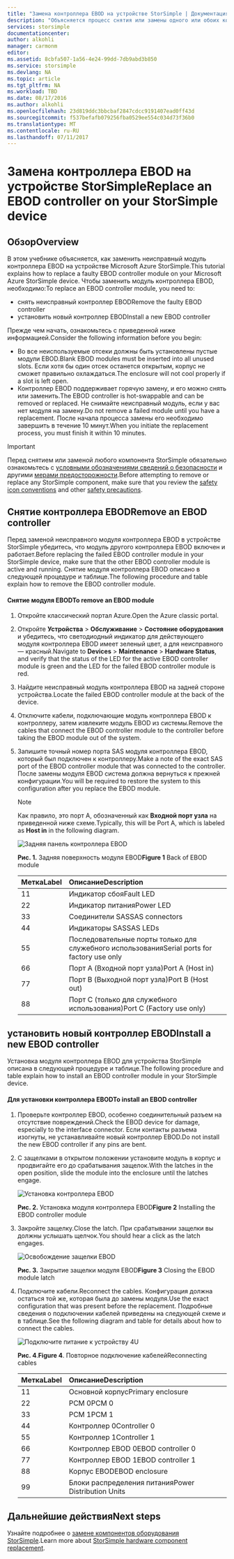 ```yaml
---
title: "Замена контроллера EBOD на устройстве StorSimple | Документация Майкрософт"
description: "Объясняется процесс снятия или замены одного или обоих контроллеров EBOD на устройстве StorSimple 8600."
services: storsimple
documentationcenter: 
author: alkohli
manager: carmonm
editor: 
ms.assetid: 8cbfa507-1a56-4e24-99dd-7db9abd3b850
ms.service: storsimple
ms.devlang: NA
ms.topic: article
ms.tgt_pltfrm: NA
ms.workload: TBD
ms.date: 08/17/2016
ms.author: alkohli
ms.openlocfilehash: 23d819ddc3bbcbaf2847cdcc9191407ead0ff43d
ms.sourcegitcommit: f537befafb079256fba0529ee554c034d73f36b0
ms.translationtype: MT
ms.contentlocale: ru-RU
ms.lasthandoff: 07/11/2017
---
```

# <a name="replace-an-ebod-controller-on-your-storsimple-device"></a><span data-ttu-id="c8e9e-103">Замена контроллера EBOD на устройстве StorSimple</span><span class="sxs-lookup"><span data-stu-id="c8e9e-103">Replace an EBOD controller on your StorSimple device</span></span>
## <a name="overview"></a><span data-ttu-id="c8e9e-104">Обзор</span><span class="sxs-lookup"><span data-stu-id="c8e9e-104">Overview</span></span>
<span data-ttu-id="c8e9e-105">В этом учебнике объясняется, как заменить неисправный модуль контроллера EBOD на устройстве Microsoft Azure StorSimple.</span><span class="sxs-lookup"><span data-stu-id="c8e9e-105">This tutorial explains how to replace a faulty EBOD controller module on your Microsoft Azure StorSimple device.</span></span> <span data-ttu-id="c8e9e-106">Чтобы заменить модуль контроллера EBOD, необходимо:</span><span class="sxs-lookup"><span data-stu-id="c8e9e-106">To replace an EBOD controller module, you need to:</span></span>

* <span data-ttu-id="c8e9e-107">снять неисправный контроллер EBOD</span><span class="sxs-lookup"><span data-stu-id="c8e9e-107">Remove the faulty EBOD controller</span></span>
* <span data-ttu-id="c8e9e-108">установить новый контроллер EBOD</span><span class="sxs-lookup"><span data-stu-id="c8e9e-108">Install a new EBOD controller</span></span>

<span data-ttu-id="c8e9e-109">Прежде чем начать, ознакомьтесь с приведенной ниже информацией.</span><span class="sxs-lookup"><span data-stu-id="c8e9e-109">Consider the following information before you begin:</span></span>

* <span data-ttu-id="c8e9e-110">Во все неиспользуемые отсеки должны быть установлены пустые модули EBOD.</span><span class="sxs-lookup"><span data-stu-id="c8e9e-110">Blank EBOD modules must be inserted into all unused slots.</span></span> <span data-ttu-id="c8e9e-111">Если хотя бы один отсек останется открытым, корпус не сможет правильно охлаждаться.</span><span class="sxs-lookup"><span data-stu-id="c8e9e-111">The enclosure will not cool properly if a slot is left open.</span></span>
* <span data-ttu-id="c8e9e-112">Контроллер EBOD поддерживает горячую замену, и его можно снять или заменить.</span><span class="sxs-lookup"><span data-stu-id="c8e9e-112">The EBOD controller is hot-swappable and can be removed or replaced.</span></span> <span data-ttu-id="c8e9e-113">Не снимайте неисправный модуль, если у вас нет модуля на замену.</span><span class="sxs-lookup"><span data-stu-id="c8e9e-113">Do not remove a failed module until you have a replacement.</span></span> <span data-ttu-id="c8e9e-114">После начала процесса замены его необходимо завершить в течение 10 минут.</span><span class="sxs-lookup"><span data-stu-id="c8e9e-114">When you initiate the replacement process, you must finish it within 10 minutes.</span></span>

> [!IMPORTANT]
> <span data-ttu-id="c8e9e-115">Перед снятием или заменой любого компонента StorSimple обязательно ознакомьтесь с [условными обозначениями сведений о безопасности](storsimple-safety.md#safety-icon-conventions) и другими [мерами предосторожности](storsimple-safety.md).</span><span class="sxs-lookup"><span data-stu-id="c8e9e-115">Before attempting to remove or replace any StorSimple component, make sure that you review the [safety icon conventions](storsimple-safety.md#safety-icon-conventions) and other [safety precautions](storsimple-safety.md).</span></span>
> 
> 

## <a name="remove-an-ebod-controller"></a><span data-ttu-id="c8e9e-116">Снятие контроллера EBOD</span><span class="sxs-lookup"><span data-stu-id="c8e9e-116">Remove an EBOD controller</span></span>
<span data-ttu-id="c8e9e-117">Перед заменой неисправного модуля контроллера EBOD в устройстве StorSimple убедитесь, что модуль другого контроллера EBOD включен и работает.</span><span class="sxs-lookup"><span data-stu-id="c8e9e-117">Before replacing the failed EBOD controller module in your StorSimple device, make sure that the other EBOD controller module is active and running.</span></span> <span data-ttu-id="c8e9e-118">Снятие модуля контроллера EBOD описано в следующей процедуре и таблице.</span><span class="sxs-lookup"><span data-stu-id="c8e9e-118">The following procedure and table explain how to remove the EBOD controller module.</span></span>

#### <a name="to-remove-an-ebod-module"></a><span data-ttu-id="c8e9e-119">Снятие модуля EBOD</span><span class="sxs-lookup"><span data-stu-id="c8e9e-119">To remove an EBOD module</span></span>
1. <span data-ttu-id="c8e9e-120">Откройте классический портал Azure.</span><span class="sxs-lookup"><span data-stu-id="c8e9e-120">Open the Azure classic portal.</span></span>
2. <span data-ttu-id="c8e9e-121">Откройте **Устройства** > **Обслуживание** > **Состояние оборудования** и убедитесь, что светодиодный индикатор для действующего модуля контроллера EBOD имеет зеленый цвет, а для неисправного — красный.</span><span class="sxs-lookup"><span data-stu-id="c8e9e-121">Navigate to **Devices** > **Maintenance** > **Hardware Status**, and verify that the status of the LED for the active EBOD controller module is green and the LED for the failed EBOD controller module is red.</span></span>
3. <span data-ttu-id="c8e9e-122">Найдите неисправный модуль контроллера EBOD на задней стороне устройства.</span><span class="sxs-lookup"><span data-stu-id="c8e9e-122">Locate the failed EBOD controller module at the back of the device.</span></span>
4. <span data-ttu-id="c8e9e-123">Отключите кабели, подключающие модуль контроллера EBOD к контроллеру, затем извлеките модуль EBOD из системы.</span><span class="sxs-lookup"><span data-stu-id="c8e9e-123">Remove the cables that connect the EBOD controller module to the controller before taking the EBOD module out of the system.</span></span>
5. <span data-ttu-id="c8e9e-124">Запишите точный номер порта SAS модуля контроллера EBOD, который был подключен к контроллеру.</span><span class="sxs-lookup"><span data-stu-id="c8e9e-124">Make a note of the exact SAS port of the EBOD controller module that was connected to the controller.</span></span> <span data-ttu-id="c8e9e-125">После замены модуля EBOD система должна вернуться к прежней конфигурации.</span><span class="sxs-lookup"><span data-stu-id="c8e9e-125">You will be required to restore the system to this configuration after you replace the EBOD module.</span></span> 
   
   > [!NOTE]
   > <span data-ttu-id="c8e9e-126">Как правило, это порт A, обозначенный как **Входной порт узла** на приведенной ниже схеме.</span><span class="sxs-lookup"><span data-stu-id="c8e9e-126">Typically, this will be Port A, which is labeled as **Host in** in the following diagram.</span></span>
   > 
   > 
   
    ![Задняя панель контроллера EBOD](./media/storsimple-ebod-controller-replacement/IC741049.png)
   
     <span data-ttu-id="c8e9e-128">**Рис. 1.** Задняя поверхность модуля EBOD</span><span class="sxs-lookup"><span data-stu-id="c8e9e-128">**Figure 1** Back of EBOD module</span></span>
   
   | <span data-ttu-id="c8e9e-129">Метка</span><span class="sxs-lookup"><span data-stu-id="c8e9e-129">Label</span></span> | <span data-ttu-id="c8e9e-130">Описание</span><span class="sxs-lookup"><span data-stu-id="c8e9e-130">Description</span></span> |
   |:--- |:--- |
   | <span data-ttu-id="c8e9e-131">1</span><span class="sxs-lookup"><span data-stu-id="c8e9e-131">1</span></span> |<span data-ttu-id="c8e9e-132">Индикатор сбоя</span><span class="sxs-lookup"><span data-stu-id="c8e9e-132">Fault LED</span></span> |
   | <span data-ttu-id="c8e9e-133">2</span><span class="sxs-lookup"><span data-stu-id="c8e9e-133">2</span></span> |<span data-ttu-id="c8e9e-134">Индикатор питания</span><span class="sxs-lookup"><span data-stu-id="c8e9e-134">Power LED</span></span> |
   | <span data-ttu-id="c8e9e-135">3</span><span class="sxs-lookup"><span data-stu-id="c8e9e-135">3</span></span> |<span data-ttu-id="c8e9e-136">Соединители SAS</span><span class="sxs-lookup"><span data-stu-id="c8e9e-136">SAS connectors</span></span> |
   | <span data-ttu-id="c8e9e-137">4</span><span class="sxs-lookup"><span data-stu-id="c8e9e-137">4</span></span> |<span data-ttu-id="c8e9e-138">Индикаторы SAS</span><span class="sxs-lookup"><span data-stu-id="c8e9e-138">SAS LEDs</span></span> |
   | <span data-ttu-id="c8e9e-139">5</span><span class="sxs-lookup"><span data-stu-id="c8e9e-139">5</span></span> |<span data-ttu-id="c8e9e-140">Последовательные порты только для служебного использования</span><span class="sxs-lookup"><span data-stu-id="c8e9e-140">Serial ports for factory use only</span></span> |
   | <span data-ttu-id="c8e9e-141">6</span><span class="sxs-lookup"><span data-stu-id="c8e9e-141">6</span></span> |<span data-ttu-id="c8e9e-142">Порт A (Входной порт узла)</span><span class="sxs-lookup"><span data-stu-id="c8e9e-142">Port A (Host in)</span></span> |
   | <span data-ttu-id="c8e9e-143">7</span><span class="sxs-lookup"><span data-stu-id="c8e9e-143">7</span></span> |<span data-ttu-id="c8e9e-144">Порт B (Выходной порт узла)</span><span class="sxs-lookup"><span data-stu-id="c8e9e-144">Port B (Host out)</span></span> |
   | <span data-ttu-id="c8e9e-145">8</span><span class="sxs-lookup"><span data-stu-id="c8e9e-145">8</span></span> |<span data-ttu-id="c8e9e-146">Порт C (только для служебного использования)</span><span class="sxs-lookup"><span data-stu-id="c8e9e-146">Port C (Factory use only)</span></span> |

## <a name="install-a-new-ebod-controller"></a><span data-ttu-id="c8e9e-147">установить новый контроллер EBOD</span><span class="sxs-lookup"><span data-stu-id="c8e9e-147">Install a new EBOD controller</span></span>
<span data-ttu-id="c8e9e-148">Установка модуля контроллера EBOD для устройства StorSimple описана в следующей процедуре и таблице.</span><span class="sxs-lookup"><span data-stu-id="c8e9e-148">The following procedure and table explain how to install an EBOD controller module in your StorSimple device.</span></span>

#### <a name="to-install-an-ebod-controller"></a><span data-ttu-id="c8e9e-149">Для установки контроллера EBOD</span><span class="sxs-lookup"><span data-stu-id="c8e9e-149">To install an EBOD controller</span></span>
1. <span data-ttu-id="c8e9e-150">Проверьте контроллер EBOD, особенно соединительный разъем на отсутствие повреждений.</span><span class="sxs-lookup"><span data-stu-id="c8e9e-150">Check the EBOD device for damage, especially to the interface connector.</span></span> <span data-ttu-id="c8e9e-151">Если контакты разъема изогнуты, не устанавливайте новый контроллер EBOD.</span><span class="sxs-lookup"><span data-stu-id="c8e9e-151">Do not install the new EBOD controller if any pins are bent.</span></span>
2. <span data-ttu-id="c8e9e-152">С защелками в открытом положении установите модуль в корпус и продвигайте его до срабатывания защелок.</span><span class="sxs-lookup"><span data-stu-id="c8e9e-152">With the latches in the open position, slide the module into the enclosure until the latches engage.</span></span>
   
    ![Установка контроллера EBOD](./media/storsimple-ebod-controller-replacement/IC741050.png)
   
    <span data-ttu-id="c8e9e-154">**Рис. 2.** Установка модуля контроллера EBOD</span><span class="sxs-lookup"><span data-stu-id="c8e9e-154">**Figure 2**  Installing the EBOD controller module</span></span>
3. <span data-ttu-id="c8e9e-155">Закройте защелку.</span><span class="sxs-lookup"><span data-stu-id="c8e9e-155">Close the latch.</span></span> <span data-ttu-id="c8e9e-156">При срабатывании защелки вы должны услышать щелчок.</span><span class="sxs-lookup"><span data-stu-id="c8e9e-156">You should hear a click as the latch engages.</span></span>
   
    ![Освобождение защелки EBOD](./media/storsimple-ebod-controller-replacement/IC741047.png)
   
    <span data-ttu-id="c8e9e-158">**Рис. 3.** Закрытие защелки модуля EBOD</span><span class="sxs-lookup"><span data-stu-id="c8e9e-158">**Figure 3**  Closing the EBOD module latch</span></span>
4. <span data-ttu-id="c8e9e-159">Подключите кабели.</span><span class="sxs-lookup"><span data-stu-id="c8e9e-159">Reconnect the cables.</span></span> <span data-ttu-id="c8e9e-160">Конфигурация должна остаться той же, которая была до замены модуля.</span><span class="sxs-lookup"><span data-stu-id="c8e9e-160">Use the exact configuration that was present before the replacement.</span></span> <span data-ttu-id="c8e9e-161">Подробные сведения о подключении кабелей приведены на следующей схеме и в таблице.</span><span class="sxs-lookup"><span data-stu-id="c8e9e-161">See the following diagram and table for details about how to connect the cables.</span></span>
   
    ![Подключите питание к устройству 4U](./media/storsimple-ebod-controller-replacement/IC770723.png)
   
    <span data-ttu-id="c8e9e-163">**Рис. 4**.</span><span class="sxs-lookup"><span data-stu-id="c8e9e-163">**Figure 4**.</span></span> <span data-ttu-id="c8e9e-164">Повторное подключение кабелей</span><span class="sxs-lookup"><span data-stu-id="c8e9e-164">Reconnecting cables</span></span>
   
   | <span data-ttu-id="c8e9e-165">Метка</span><span class="sxs-lookup"><span data-stu-id="c8e9e-165">Label</span></span> | <span data-ttu-id="c8e9e-166">Описание</span><span class="sxs-lookup"><span data-stu-id="c8e9e-166">Description</span></span> |
   |:--- |:--- |
   | <span data-ttu-id="c8e9e-167">1</span><span class="sxs-lookup"><span data-stu-id="c8e9e-167">1</span></span> |<span data-ttu-id="c8e9e-168">Основной корпус</span><span class="sxs-lookup"><span data-stu-id="c8e9e-168">Primary enclosure</span></span> |
   | <span data-ttu-id="c8e9e-169">2</span><span class="sxs-lookup"><span data-stu-id="c8e9e-169">2</span></span> |<span data-ttu-id="c8e9e-170">PCM 0</span><span class="sxs-lookup"><span data-stu-id="c8e9e-170">PCM 0</span></span> |
   | <span data-ttu-id="c8e9e-171">3</span><span class="sxs-lookup"><span data-stu-id="c8e9e-171">3</span></span> |<span data-ttu-id="c8e9e-172">PCM 1</span><span class="sxs-lookup"><span data-stu-id="c8e9e-172">PCM 1</span></span> |
   | <span data-ttu-id="c8e9e-173">4</span><span class="sxs-lookup"><span data-stu-id="c8e9e-173">4</span></span> |<span data-ttu-id="c8e9e-174">Контроллер 0</span><span class="sxs-lookup"><span data-stu-id="c8e9e-174">Controller 0</span></span> |
   | <span data-ttu-id="c8e9e-175">5</span><span class="sxs-lookup"><span data-stu-id="c8e9e-175">5</span></span> |<span data-ttu-id="c8e9e-176">Контроллер 1</span><span class="sxs-lookup"><span data-stu-id="c8e9e-176">Controller 1</span></span> |
   | <span data-ttu-id="c8e9e-177">6</span><span class="sxs-lookup"><span data-stu-id="c8e9e-177">6</span></span> |<span data-ttu-id="c8e9e-178">Контроллер EBOD 0</span><span class="sxs-lookup"><span data-stu-id="c8e9e-178">EBOD controller 0</span></span> |
   | <span data-ttu-id="c8e9e-179">7</span><span class="sxs-lookup"><span data-stu-id="c8e9e-179">7</span></span> |<span data-ttu-id="c8e9e-180">Контроллер EBOD 1</span><span class="sxs-lookup"><span data-stu-id="c8e9e-180">EBOD controller 1</span></span> |
   | <span data-ttu-id="c8e9e-181">8</span><span class="sxs-lookup"><span data-stu-id="c8e9e-181">8</span></span> |<span data-ttu-id="c8e9e-182">Корпус EBOD</span><span class="sxs-lookup"><span data-stu-id="c8e9e-182">EBOD enclosure</span></span> |
   | <span data-ttu-id="c8e9e-183">9</span><span class="sxs-lookup"><span data-stu-id="c8e9e-183">9</span></span> |<span data-ttu-id="c8e9e-184">Блоки распределения питания</span><span class="sxs-lookup"><span data-stu-id="c8e9e-184">Power Distribution Units</span></span> |

## <a name="next-steps"></a><span data-ttu-id="c8e9e-185">Дальнейшие действия</span><span class="sxs-lookup"><span data-stu-id="c8e9e-185">Next steps</span></span>
<span data-ttu-id="c8e9e-186">Узнайте подробнее о [замене компонентов оборудования StorSimple](storsimple-hardware-component-replacement.md).</span><span class="sxs-lookup"><span data-stu-id="c8e9e-186">Learn more about [StorSimple hardware component replacement](storsimple-hardware-component-replacement.md).</span></span>

